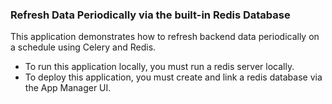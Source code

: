 ### Refresh Data Periodically via the built-in Redis Database

This application demonstrates how to refresh backend data periodically on a schedule using Celery and Redis.

- To run this application locally, you must run a redis server locally.
- To deploy this application, you must create and link a redis database via the App Manager UI.
